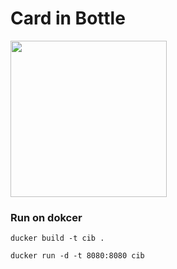 # Card in Bottle

<img src="" width="250px"/>

### Run on dokcer

```ducker build -t cib .```

```ducker run -d -t 8080:8080 cib```
